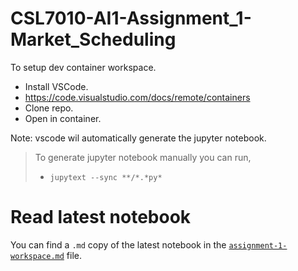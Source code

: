# CSL7010-AI1-Assignment_1-Market_Scheduling

To setup dev container workspace. 

- Install VSCode.
- https://code.visualstudio.com/docs/remote/containers
- Clone repo.
- Open in container.

Note: vscode wil automatically generate the jupyter notebook.

> To generate jupyter notebook manually you can run,
> - `jupytext --sync **/*.*py*`

# Read latest notebook

You can find a `.md` copy of the latest notebook in the [`assignment-1-workspace.md`](./assignment-1-workspace.md) file.